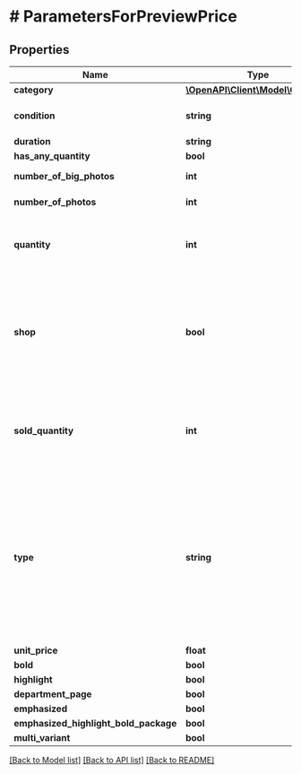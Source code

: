 # # ParametersForPreviewPrice

## Properties

Name | Type | Description | Notes
------------ | ------------- | ------------- | -------------
**category** | [**\OpenAPI\Client\Model\Category**](Category.md) |  | 
**condition** | **string** | Offer condition, if is new, used or other. | [optional] 
**duration** | **string** |  | [optional] 
**has_any_quantity** | **bool** |  | [optional] 
**number_of_big_photos** | **int** | If set, minimum value 0 | [optional] 
**number_of_photos** | **int** | If set, minimum value 0 | [optional] 
**quantity** | **int** | Quantity of items to be sold. If set, minimum value 1 | [optional] 
**shop** | **bool** | Deprecated. Value &#39;true&#39; sets the &#39;offer.type&#39; field to &#39;shop&#39;, value &#39;false&#39; to &#39;offer&#39;. This field is ignored if &#39;offer.type&#39; field is set. | [optional] 
**sold_quantity** | **int** | Quantity of sold items. Relates to commission success fee. If set, minimum value 1 | [optional] 
**type** | **string** | Offer type. &#39;type&#39; or &#39;shop&#39; fields must be provided. Takes precedence over &#39;shop&#39; field. Note: if type &#x3D; &#39;advertisement&#39; then either &#39;quantity&#39; or &#39;soldQuantity&#39; field must be set. | [optional] 
**unit_price** | **float** |  | 
**bold** | **bool** |  | [optional] 
**highlight** | **bool** |  | [optional] 
**department_page** | **bool** |  | [optional] 
**emphasized** | **bool** |  | [optional] 
**emphasized_highlight_bold_package** | **bool** |  | [optional] 
**multi_variant** | **bool** |  | [optional] 

[[Back to Model list]](../../README.md#documentation-for-models) [[Back to API list]](../../README.md#documentation-for-api-endpoints) [[Back to README]](../../README.md)


